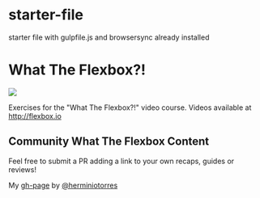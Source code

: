# starter-file
starter file with gulpfile.js and browsersync already installed

# What The Flexbox?!

![](https://flexbox.io/images/WTF/share.png)

Exercises for the "What The Flexbox?!" video course. Videos available at <http://flexbox.io>

## Community What The Flexbox Content

Feel free to submit a PR adding a link to your own recaps, guides or reviews!

My [gh-page](https://herminiotorres.github.io/whattheflexbox) by [@herminiotorres](https://twitter.com/herminiotorres)
